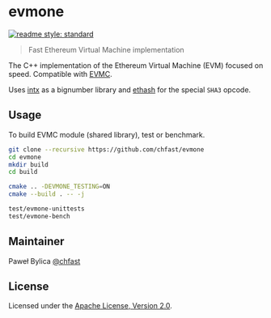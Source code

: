 # evmone

[![readme style: standard][readme style standard badge]][standard readme]

> Fast Ethereum Virtual Machine implementation

The C++ implementation of the Ethereum Virtual Machine (EVM) focused on speed.
Compatible with [EVMC].

Uses [intx] as a bignumber library and [ethash] for the special `SHA3` opcode.

## Usage

To build EVMC module (shared library), test or benchmark.

```bash
git clone --recursive https://github.com/chfast/evmone
cd evmone
mkdir build
cd build

cmake .. -DEVMONE_TESTING=ON
cmake --build . -- -j

test/evmone-unittests
test/evmone-bench
```

## Maintainer

Paweł Bylica [@chfast]

## License

Licensed under the [Apache License, Version 2.0].


[@chfast]: https://github.com/chfast
[Apache License, Version 2.0]: LICENSE
[EVMC]: https://github.com/ethereum/evmc
[intx]: https://github.com/chfast/intx
[ethash]: https://github.com/chfast/ethash
[standard readme]: https://github.com/RichardLitt/standard-readme

[readme style standard badge]: https://img.shields.io/badge/readme%20style-standard-brightgreen.svg?style=flat-square
